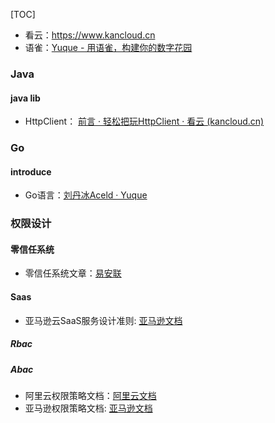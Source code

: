 [TOC]

* 看云：https://www.kancloud.cn
* 语雀：[Yuque - 用语雀，构建你的数字花园](https://www.yuque.com/)

### Java

#### java lib

* HttpClient： [前言 · 轻松把玩HttpClient · 看云 (kancloud.cn)](https://www.kancloud.cn/longxuan/httpclient-arron/106645)



### Go

#### introduce

* Go语言：[刘丹冰Aceld · Yuque](https://www.yuque.com/aceld)



### 权限设计

#### 零信任系统

* 零信任系统文章：[易安联](https://www.zhihu.com/org/yi-an-lian-2/posts?page=7)

#### Saas

* 亚马逊云SaaS服务设计准则: [亚马逊文档](https://docs.aws.amazon.com/wellarchitected/latest/saas-lens/saas-lens.html)

##### Rbac

##### Abac

* 阿里云权限策略文档：[阿里云文档](https://help.aliyun.com/document_detail/93732.html)
* 亚马逊权限策略文档: [亚马逊文档](https://docs.aws.amazon.com/IAM/latest/UserGuide/getting-set-up.html)

